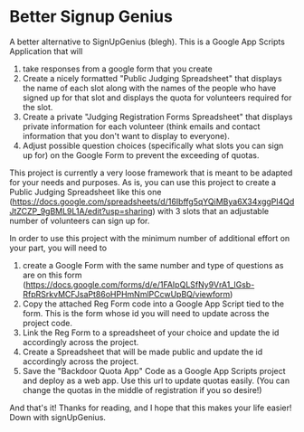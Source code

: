 # Better Signup Genius
 
A better alternative to SignUpGenius (blegh). This is a Google App Scripts Application that will 
1. take responses from a google form that you create
2. Create a nicely formatted "Public Judging Spreadsheet" that displays the name of each slot along with the names of the people who have signed up for that slot and displays        the quota for volunteers required for the slot.
3. Create a private "Judging Registration Forms Spreadsheet" that displays private information for each volunteer (think emails and contact information that you don't want to        display to everyone).  
4. Adjust possible question choices (specifically what slots you can sign up for) on the Google Form to prevent the exceeding of quotas.
    
This project is currently a very loose framework that is meant to be adapted for your needs and purposes. 
As is, you can use this project to create a Public Judging Spreadsheet like this one (https://docs.google.com/spreadsheets/d/16Ibffg5qYQiMBya6X34xggPl4QdJtZCZP_9gBML9L1A/edit?usp=sharing) with 3 slots that an adjustable number of volunteers can sign up for.

In order to use this project with the minimum number of additional effort on your part, you will need to 
1. create a Google Form with the same number and type of questions as are on this form (https://docs.google.com/forms/d/e/1FAIpQLSfNy9VrA1_lGsb-RfpRSrkvMCFJsaPt86oHPHmNmlPCcwUpBQ/viewform)
2. Copy the attached Reg Form code into a Google App Script tied to the form. This is the form whose id you will need to update across the project code.
3. Link the Reg Form to a spreadsheet of your choice and update the id accordingly across the project.
4. Create a Spreadsheet that will be made public and update the id accordingly across the project.
5. Save the "Backdoor Quota App" Code as a Google App Scripts project and deploy as a web app. Use this url to update quotas easily. (You can change the quotas in the middle          of registration if you so desire!) 
    
And that's it! Thanks for reading, and I hope that this makes your life easier! Down with signUpGenius.

